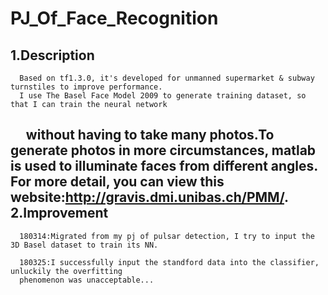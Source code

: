 PJ_Of_Face_Recognition
====
1.Description
----
      Based on tf1.3.0, it's developed for unmanned supermarket & subway turnstiles to improve performance.
      I use The Basel Face Model 2009 to generate training dataset, so that I can train the neural network 
      without having to take many photos.To generate photos in more circumstances, matlab is used to illuminate
      faces from different angles.
      For more detail, you can view this website:http://gravis.dmi.unibas.ch/PMM/.
2.Improvement
----
      180314:Migrated from my pj of pulsar detection, I try to input the 3D Basel dataset to train its NN.
      
      180325:I successfully input the standford data into the classifier, unluckily the overfitting 
      phenomenon was unacceptable...
